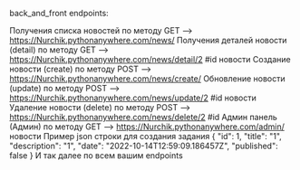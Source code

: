 back_and_front endpoints:

Получения списка новостей по методу GET --> https://Nurchik.pythonanywhere.com/news/
Получения деталей новости (detail) по методу GET --> https://Nurchik.pythonanywhere.com/news/detail/2 #id 
новости Создание новости (create) по методу POST --> https://Nurchik.pythonanywhere.com/news/create/ 
Обновление новости (update) по методу POST --> https://Nurchik.pythonanywhere.com/news/update/2 #id новости
Удаление новости (delete) по методу POST --> https://Nurchik.pythonanywhere.com/news/delete/2 #id
Админ панель (Админ) по методу GET --> https://Nurchik.pythonanywhere.com/admin/
новости Пример json строки для создания задания { "id": 1, "title": "1", "description": "1", "date": "2022-10-14T12:59:09.186457Z", "published": false } 
И так далее по всем вашим endpoints
